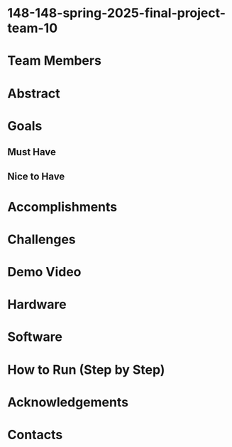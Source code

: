 # 148-148-spring-2025-final-project-team-10

# Team Members

# Abstract

# Goals
## Must Have
## Nice to Have

# Accomplishments

# Challenges

# Demo Video

# Hardware

# Software

# How to Run (Step by Step)

# Acknowledgements

# Contacts
